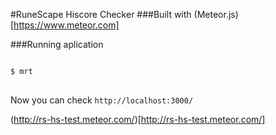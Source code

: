 #RuneScape Hiscore Checker
###Built with (Meteor.js)[https://www.meteor.com]

###Running aplication
<pre>
<code>
$ mrt
</code>
</pre>

Now you can check <code>http://localhost:3000/</code>

(http://rs-hs-test.meteor.com/)[http://rs-hs-test.meteor.com/]
